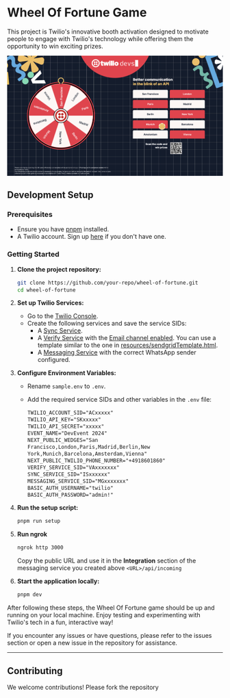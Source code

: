 # Wheel Of Fortune Game

This project is Twilio's innovative booth activation designed to motivate people to engage with Twilio's technology while offering them the opportunity to win exciting prizes.

![Screenshot of the game](./resources/wheel.png)

## Development Setup

### Prerequisites

- Ensure you have [pnpm](https://pnpm.io/) installed.
- A Twilio account. Sign up [here](https://www.twilio.com/try-twilio) if you don't have one.

### Getting Started

1. **Clone the project repository:**

   ```bash
   git clone https://github.com/your-repo/wheel-of-fortune.git
   cd wheel-of-fortune
   ```

2. **Set up Twilio Services:**

   - Go to the [Twilio Console](https://www.twilio.com/console).
   - Create the following services and save the service SIDs:
     - A [Sync Service](https://twilio.com/console/sync).
     - A [Verify Service](https://twilio.com/console/verify) with the [Email channel enabled](https://www.twilio.com/docs/verify/email). You can use a template similar to the one in [resources/sendgridTemplate.html](resources/sendgridTemplate.html).
     - A [Messaging Service](https://twilio.com/console/messaging) with the correct WhatsApp sender configured.

3. **Configure Environment Variables:**
   - Rename `sample.env` to `.env`.
   - Add the required service SIDs and other variables in the `.env` file:

      ```env
      TWILIO_ACCOUNT_SID="ACxxxxx"
      TWILIO_API_KEY="SKxxxxx"
      TWILIO_API_SECRET="xxxxx"
      EVENT_NAME="DevEvent 2024"
      NEXT_PUBLIC_WEDGES="San Francisco,London,Paris,Madrid,Berlin,New York,Munich,Barcelona,Amsterdam,Vienna"
      NEXT_PUBLIC_TWILIO_PHONE_NUMBER="+4918601860"
      VERIFY_SERVICE_SID="VAxxxxxxx"
      SYNC_SERVICE_SID="ISxxxxxx"
      MESSAGING_SERVICE_SID="MGxxxxxxx"
      BASIC_AUTH_USERNAME="twilio"
      BASIC_AUTH_PASSWORD="admin!"
      ```

4. **Run the setup script:**
   ```bash
   pnpm run setup
   ```

5. **Run ngrok**
   ```bash
   ngrok http 3000
   ```

   Copy the public URL and use it in the **Integration** section of the messaging service you created above `<URL>/api/incoming`

6. **Start the application locally:**
   ```bash
   pnpm dev
   ```

After following these steps, the Wheel Of Fortune game should be up and running on your local machine. Enjoy testing and experimenting with Twilio's tech in a fun, interactive way!

If you encounter any issues or have questions, please refer to the issues section or open a new issue in the repository for assistance.

---

## Contributing

We welcome contributions! Please fork the repository
